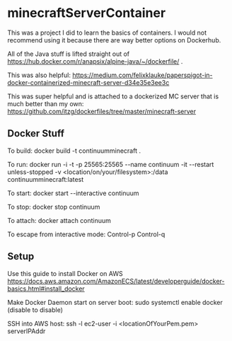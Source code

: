 # minecraftServerContainer

This was a project I did to learn the basics of containers.  I would not recommend using it because there are way better options on Dockerhub.

All of the Java stuff is lifted straight out of https://hub.docker.com/r/anapsix/alpine-java/~/dockerfile/ .

This was also helpful: https://medium.com/felixklauke/paperspigot-in-docker-containerized-minecraft-server-d34e35e3ee3c

This was super helpful and is attached to a dockerized MC server that is much better than my own: https://github.com/itzg/dockerfiles/tree/master/minecraft-server

## Docker Stuff

To build:
docker build -t continuumminecraft .

To run:
docker run -i -t -p 25565:25565 --name continuum -it --restart unless-stopped -v <location/on/your/filesystem>:/data continuumminecraft:latest

To start:
docker start --interactive continuum

To stop:
docker stop continuum

To attach:
docker attach continuum

To escape from interactive mode:
Control-p Control-q

## Setup

Use this guide to install Docker on AWS
https://docs.aws.amazon.com/AmazonECS/latest/developerguide/docker-basics.html#install_docker

Make Docker Daemon start on server boot:
sudo systemctl enable docker
(disable to disable)

SSH into AWS host:
ssh -l ec2-user -i <locationOfYourPem.pem> serverIPAddr
